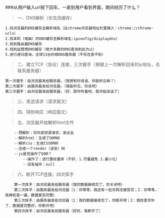 ###从用户输入url按下回车，一直到用户看到界面，期间经历了什么？

> 一、DNS解析（优先找缓存）

    1.找浏览器的DNS缓存去解析域名（在chrome浏览器地址栏里输入：chrome://chrome-urls）
    2.找本机（电脑）的DNS缓存去解析域名:ipconfig/displaydns）
    3.找到路由器DNS缓存
    4.找到运营商DNS缓存（绝大多数的DNS查询到此为止）
    5.进行递归查询，全球13台的根DNS服务器（不存在查不到）

> 二、建立TCP（协议）连接，三次握手（根据上一次解析回来的ip地址，去联系服务器）

    第一次握手：由浏览器发给服务器，（我想和你说话，你能听见嘛？）
    第二次握手：由服务器发给浏览器，（我能听见，你说吧）
    第三次握手：由浏览器发给服务器，（好，那你听着吧，我开始说话了）
    
> 三、发送请求（请求报文）

> 四、得到响应（响应报文）

> 五、浏览器开始解析html文件

        --预解析：将外部资源请求，发出去
        --解析html：生成了DOM树
        --解析css：生成CSSOM树
        --合成一个render（渲染）树
        --js是否操作了DOM？
            --操作了：进行重绘重排（不好，1.尽量避免 2.最小化）
            --没有操作：null
            
> 六、断开TCP连接，四次挥手
    
        第一次挥手：由浏览器发给服务器（我的数据接收完了，你关闭吧）
        第二次挥手：由服务器发给浏览器（1：你等等，我还有一些东西没接受完；2：你等等，我再检查一遍，数据是否完整）
        第三次挥手：由服务器发给浏览器（1：我的数据接收完了，你断开吧；2：我检查完毕了，数据是完整的，你断开吧）
        第四次挥手：由浏览器发给服务器（好的，我断开了）
        
        
    
    
 